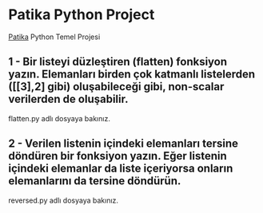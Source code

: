 # Patika Python Project
[Patika](patika.dev) Python Temel Projesi

## 1 - Bir listeyi düzleştiren (flatten) fonksiyon yazın. Elemanları birden çok katmanlı listelerden ([[3],2] gibi) oluşabileceği gibi, non-scalar verilerden de oluşabilir.

flatten.py adlı dosyaya bakınız.

## 2 - Verilen listenin içindeki elemanları tersine döndüren bir fonksiyon yazın. Eğer listenin içindeki elemanlar da liste içeriyorsa onların elemanlarını da tersine döndürün.

reversed.py adlı dosyaya bakınız.
